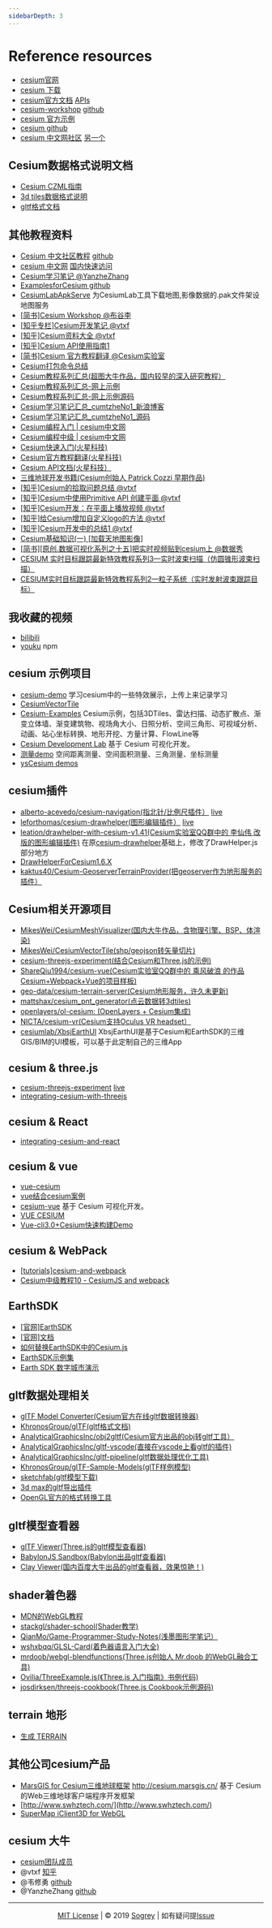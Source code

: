 ```yaml
---
sidebarDepth: 3
---
```


# Reference resources

- [cesium官网](https://cesium.com/)
- [cesium 下载](https://cesium.com/downloads/)
- [cesium官方文档](https://cesium.com/docs/) [APIs](https://cesium.com/docs/cesiumjs-ref-doc/)
- [cesium-workshop](https://cesium.com/docs/tutorials/cesium-workshop/) [github](https://github.com/AnalyticalGraphicsInc/cesium-workshop)
- [cesium 官方示例](https://sandcastle.cesium.com/)
- [cesium github](https://github.com/AnalyticalGraphicsInc/cesium)
- [cesium 中文网社区](http://cesiumcn.org/) [另一个](http://cesium.coinidea.com/)


## Cesium数据格式说明文档

- [Cesium CZML指南](https://github.com/AnalyticalGraphicsInc/czml-writer/wiki/CZML-Guide)
- [3d tiles数据格式说明](https://github.com/AnalyticalGraphicsInc/3d-tiles)
- [gltf格式文档](https://github.com/KhronosGroup/glTF)


## 其他教程资料

- [Cesium 中文社区教程](http://cesiumcn.org/guide/index.html) [github](https://github.com/hujiulin/CesiumJS-tutorial)
- [cesium 中文网](http://cesium.xin/) [国内快速访问](http://cesium.coinidea.com/)
- [Cesium学习笔记 @YanzheZhang](https://github.com/YanzheZhang/Cesium.HPUZYZ.Demo)
- [ExamplesforCesium github](https://github.com/pasu/ExamplesforCesium)
- [CesiumLabApkServe](https://github.com/weshmily/CesiumLabApkServe) 为CesiumLab工具下载地图,影像数据的.pak文件架设地图服务
- [[简书]Cesium Workshop @布谷李](https://www.jianshu.com/p/f66caf4cb43f)
- [[知乎专栏]Cesium开发笔记 @vtxf](https://zhuanlan.zhihu.com/Cesium2)
- [[知乎]Cesium资料大全 @vtxf](https://zhuanlan.zhihu.com/p/34217817)
- [[知乎]Cesium API使用指南1](https://zhuanlan.zhihu.com/p/80904975)
- [[简书]Cesium 官方教程翻译 @Cesium实验室](https://www.jianshu.com/p/31c3b55a21eb)
- [Cesium打包命令总结](https://zhuanlan.zhihu.com/p/47588567)
- [Cesium教程系列汇总(超图大牛作品，国内较早的深入研究教程）](http://www.cnblogs.com/fuckgiser/p/5706842.html)
- [Cesium教程系列汇总-网上示例](https://pasu.github.io/ExamplesforCesium/examples/examples.html%23Primer)
- [Cesium教程系列汇总-网上示例源码](https://github.com/pasu/ExamplesforCesium)
- [Cesium学习笔记汇总_cumtzheNo1_新浪博客](http://blog.sina.com.cn/s/blog_15e866bbe0102xu2f.html)
- [Cesium学习笔记汇总_cumtzheNo1_源码](https://github.com/YanzheZhang/Cesium.HPUZYZ.Demo)
- [Cesium编程入门 | cesium中文网](http://cesium.xin/wordpress/archives/category/cesium%e7%bc%96%e7%a8%8b%e5%85%a5%e9%97%a8)
- [Cesium编程中级 | cesium中文网](http://cesium.xin/wordpress/archives/category/cesium%e7%bc%96%e7%a8%8b%e4%b8%ad%e7%ba%a7)
- [Cesium快速入门(火星科技)](http://cesium.marsgis.cn/docs/go.html%3Fid%3D11)
- [Cesium官方教程翻译(火星科技)](http://cesium.marsgis.cn/docs/go.html%3Fid%3D12)
- [Cesium API文档(火星科技）](http://cesium.marsgis.cn/docs/go.html%3Fid%3D13)
- [三维地球开发书籍(Cesium创始人 Patrick Cozzi 早期作品)](http://www.virtualglobebook.com/)
- [[知乎]Cesium的拾取问题总结 @vtxf](https://zhuanlan.zhihu.com/p/44767866)
- [[知乎]Cesium中使用Primitive API 创建平面 @vtxf](https://zhuanlan.zhihu.com/p/41862338)
- [[知乎]Cesium开发：在平面上播放视频 @vtxf](https://zhuanlan.zhihu.com/p/41862445)
- [[知乎]给Cesium增加自定义logo的方法 @vtxf](https://zhuanlan.zhihu.com/p/41794192)
- [[知乎]Cesium开发中的总结1 @vtxf](https://zhuanlan.zhihu.com/p/33572024)
- [Cesium基础知识(一) [加载天地图影像]](https://bibichuan.github.io/2019/09/29/Cesium%E5%9F%BA%E7%A1%80%E7%9F%A5%E8%AF%86-%E4%B8%80/)
- [[简书][原创.数据可视化系列之十五]把实时视频贴到cesium上 @数据秀](https://www.jianshu.com/p/d6c11c50f89c)
- [CESIUM 实时目标跟踪最新特效教程系列3—实时波束扫描（仿圆锥形波束扫描）](http://www.freesion.com/article/920951209/)
- [CESIUM实时目标跟踪最新特效教程系列2—粒子系统（实时发射波束跟踪目标）](http://www.freesion.com/article/641351236/)

## 我收藏的视频

- [bilibili](https://space.bilibili.com/361037941/favlist?fid=762485841&ftype=create)
- [youku](http://list.youku.com/albumlist/show/id_52316024.html)
npm 
## cesium 示例项目

- [cesium-demo](https://gitee.com/wo535789859/cesium-demo) 学习cesium中的一些特效展示，上传上来记录学习
- [CesiumVectorTile](https://gitee.com/China_jin/CesiumVectorTile)
- [Cesium-Examples](https://gitee.com/gdsten2net/Cesium-Examples) Cesium示例，包括3DTiles、雷达扫描、动态扩散点、渐变立体墙、渐变建筑物、视场角大小、日照分析、空间三角形、可视域分析、动画、站心坐标转换、地形开挖、方量计算、FlowLine等
- [Cesium Development Lab](https://gitee.com/dawudcn/Cesium-Development-Lab) 基于 Cesium 可视化开发。
- [测量demo](http://earthdata.wish3d.com/example_online/Examples/Measurement.html) 空间距离测量、空间面积测量、三角测量、坐标测量
- [ysCesium demos](https://www.yueyanshaosun.cn/ysCesium/views/main.html)

## cesium插件

- [alberto-acevedo/cesium-navigation(指北针/比例尺插件）](https://github.com/alberto-acevedo/cesium-navigation) [live](http://larcius.github.io/cesium-navigation/)
- [leforthomas/cesium-drawhelper(图形编辑插件）](https://github.com/leforthomas/cesium-drawhelper) [live](http://pad.geocento.com/DrawHelper/)
- [leation/drawhelper-with-cesium-v1.41(Cesium实验室QQ群中的 李仙伟 改版的图形编辑插件)](https://github.com/leation/drawhelper-with-cesium-v1.41)
  在原[cesium-drawhelper](https://github.com/leforthomas/cesium-drawhelper)基础上，修改了DrawHelper.js部分地方
- [DrawHelperForCesium1.6.X](https://gitee.com/zzwwjjdj/DrawHelperForCesium1.6.X)  
- [kaktus40/Cesium-GeoserverTerrainProvider(把geoserver作为地形服务的插件）](https://github.com/kaktus40/Cesium-GeoserverTerrainProvider)

## Cesium相关开源项目

- [MikesWei/CesiumMeshVisualizer(国内大牛作品，含物理引擎、BSP、体渲染)](https://github.com/MikesWei/CesiumMeshVisualizer)
- [MikesWei/CesiumVectorTile(shp/geojson转矢量切片)](https://github.com/MikesWei/CesiumVectorTile)
- [cesium-threejs-experiment(结合Cesium和Three.js的示例)](https://github.com/AnalyticalGraphicsInc/cesium-threejs-experiment)
- [ShareQiu1994/cesium-vue(Cesium实验室QQ群中的 乘风破浪 的作品 Cesium+Webpack+Vue的项目样板)](https://github.com/ShareQiu1994/cesium-vue)
- [geo-data/cesium-terrain-server(Cesium地形服务，许久未更新)](https://github.com/geo-data/cesium-terrain-server)
- [mattshax/cesium_pnt_generator(点云数据转3dtiles)](https://github.com/mattshax/cesium_pnt_generator)
- [openlayers/ol-cesium: (OpenLayers + Cesium集成)](https://github.com/openlayers/ol-cesium)
- [NICTA/cesium-vr(Cesium支持Oculus VR headset）](https://github.com/NICTA/cesium-vr)
- [cesiumlab/XbsjEarthUI](https://github.com/cesiumlab/XbsjEarthUI) XbsjEarthUI是基于Cesium和EarthSDK的三维GIS/BIM的UI模板，可以基于此定制自己的三维App

## cesium & three.js

- [cesium-threejs-experiment](https://github.com/AnalyticalGraphicsInc/cesium-threejs-experiment) [live](https://analyticalgraphicsinc.github.io/cesium-threejs-experiment/public/)
- [integrating-cesium-with-threejs](https://cesium.com/blog/2017/10/23/integrating-cesium-with-threejs/)

## cesium & React

- [integrating-cesium-and-react](https://cesium.com/blog/2018/03/05/integrating-cesium-and-react/)

## cesium & vue

- [vue-cesium](https://zouyaoji.top/vue-cesium/#/)
- [vue结合cesium案例](https://gitee.com/dcxm/cesium)
- [cesium-vue](https://gitee.com/dawudcn/Cesium-Development-Lab) 基于 Cesium 可视化开发。
- [VUE CESIUM](https://gitee.com/musicguoke/vue-cesium)
- [Vue-cli3.0+Cesium快速构建Demo](https://www.jianshu.com/p/99257bf837cc)


## cesium & WebPack

- [[tutorials]cesium-and-webpack](https://cesium.com/docs/tutorials/cesium-and-webpack/)
- [Cesium中级教程10 - CesiumJS and webpack](https://www.cnblogs.com/cesiumjs/p/10965066.html)

## EarthSDK

- [[官网]EarthSDK](https://www.earthsdk.com/)
- [[官网]文档](https://www.earthsdk.com/#/help)
- [如何替换EarthSDK中的Cesium.js](https://www.jianshu.com/p/3a6722654798)
- [EarthSDK示例集](http://earthsdk.com/v/last/Apps/Examples)
- [Earth SDK 数字城市演示](http://earthsdk.com/v/last/Apps/Examples/earth-digitalCity.html)

## gltf数据处理相关

- [glTF Model Converter(Cesium官方在线gltf数据转换器)](http://52.4.31.236/convertmodel.html)
- [KhronosGroup/glTF(gltf格式文档)](https://github.com/KhronosGroup/glTF)
- [AnalyticalGraphicsInc/obj2gltf(Cesium官方出品的obj转gltf工具）](https://github.com/AnalyticalGraphicsInc/obj2gltf)
- [AnalyticalGraphicsInc/gltf-vscode(直接在vscode上看gltf的插件)](https://github.com/AnalyticalGraphicsInc/gltf-vscode)
- [AnalyticalGraphicsInc/gltf-pipeline(gltf数据处理优化工具)](https://github.com/AnalyticalGraphicsInc/gltf-pipeline)
- [KhronosGroup/glTF-Sample-Models(glTF样例模型)](https://github.com/KhronosGroup/glTF-Sample-Models)
- [sketchfab(gltf模型下载)](https://sketchfab.com/)
- [3d max的gltf导出插件](https://doc.babylonjs.com/resources/3dsmax_to_gltf)
- [OpenGL官方的格式转换工具](https://github.com/KhronosGroup/COLLADA2GLTF/)

## gltf模型查看器

- [glTF Viewer(Three.js的gltf模型查看器)](https://gltf-viewer.donmccurdy.com/)
- [BabylonJS Sandbox(Babylon出品gltf查看器)](http://sandbox.babylonjs.com/)
- [Clay Viewer(国内百度大牛出品的gltf查看器，效果惊艳！)](https://pissang.github.io/clay-viewer/editor/)

## shader着色器

- [MDN的WebGL教程](https://developer.mozilla.org/zh-CN/docs/Web/API/WebGL_API/Tutorial/Getting_started_with_WebGL)
- [stackgl/shader-school(Shader教学)](https://github.com/stackgl/shader-school)
- [QianMo/Game-Programmer-Study-Notes(浅墨图形学笔记）](https://github.com/QianMo/Game-Programmer-Study-Notes)
- [wshxbqq/GLSL-Card(着色器语言入门大全)](https://github.com/wshxbqq/GLSL-Card)
- [mrdoob/webgl-blendfunctions(Three.js创始人 Mr.doob 的WebGL融合工具)](https://github.com/mrdoob/webgl-blendfunctions)
- [Ovilia/ThreeExample.js(《Three.js 入门指南》书例代码)](https://github.com/Ovilia/ThreeExample.js)
- [josdirksen/threejs-cookbook(Three.js Cookbook示例源码)](https://github.com/josdirksen/threejs-cookbook)

## terrain 地形

- [生成 TERRAIN](http://www.freesion.com/article/136883231/)

## 其他公司cesium产品

- [MarsGIS for Cesium三维地球框架](http://cesium.marsgis.cn/) http://cesium.marsgis.cn/
  基于 Cesium 的Web三维地球客户端程序开发框架
- [http://www.swhztech.com/](http://www.swhztech.com/)
- [SuperMap iClient3D for WebGL](http://support.supermap.com.cn:8090/webgl/examples/examples.html#layer)

## cesium 大牛

- [cesium团队成员](https://cesium.com/team/)
- @vtxf [知乎](https://www.zhihu.com/people/vtxf/activities)
- @韦修勇 [github](https://github.com/MikesWei)
- @YanzheZhang [github](https://github.com/YanzheZhang)

---
<!-- 自定义footer -->
<p align="center">
<a href="https://sogrey.github.io/about/mit.html" target="_blank">MIT License</a> | © 2019 <a href="https://sogrey.github.io" target="_blank">Sogrey</a> | 如有疑问提<a href="https://github.com/Sogrey/Cesium-start/issues/new" target="_blank">Issue</a> 
</p>
<br><br>